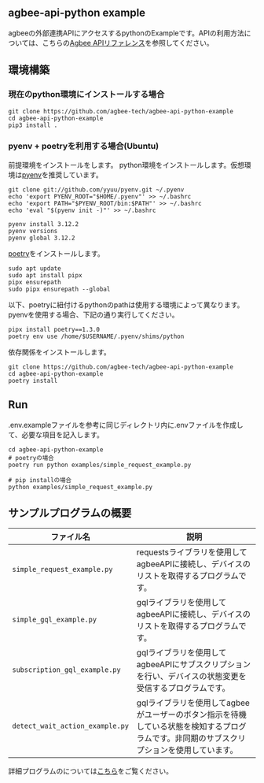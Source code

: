 ## agbee-api-python example
agbeeの外部連携APIにアクセスするpythonのExampleです。APIの利用方法については、こちらの[Agbee APIリファレンス](https://agbee.co.jp/)を参照してください。

## 環境構築
### 現在のpython環境にインストールする場合
```
git clone https://github.com/agbee-tech/agbee-api-python-example
cd agbee-api-python-example
pip3 install .
```

### pyenv + poetryを利用する場合(Ubuntu)
前提環境をインストールをします。
python環境をインストールします。仮想環境は[pyenv](https://github.com/pyenv/pyenv?tab=readme-ov-file#installation)を推奨しています。
```
git clone git://github.com/yyuu/pyenv.git ~/.pyenv
echo 'export PYENV_ROOT="$HOME/.pyenv"' >> ~/.bashrc
echo 'export PATH="$PYENV_ROOT/bin:$PATH"' >> ~/.bashrc
echo 'eval "$(pyenv init -)"' >> ~/.bashrc
```

```
pyenv install 3.12.2
pyenv versions
pyenv global 3.12.2
```

[poetry](https://python-poetry.org/docs/#installing-with-pipx)をインストールします。
```
sudo apt update
sudo apt install pipx
pipx ensurepath
sudo pipx ensurepath --global
```
以下、poetryに紐付けるpythonのpathは使用する環境によって異なります。pyenvを使用する場合、下記の通り実行してください。
```
pipx install poetry==1.3.0
poetry env use /home/$USERNAME/.pyenv/shims/python
```

依存関係をインストールします。
```
git clone https://github.com/agbee-tech/agbee-api-python-example
cd agbee-api-python-example
poetry install
```

## Run
.env.exampleファイルを参考に同じディレクトリ内に.envファイルを作成して、必要な項目を記入します。

```
cd agbee-api-python-example
# poetryの場合
poetry run python examples/simple_request_example.py

# pip installの場合
python examples/simple_request_example.py
```

## サンプルプログラムの概要

| ファイル名                     | 説明                                                                                                                   |
| ------------------------------ | ---------------------------------------------------------------------------------------------------------------------- |
| `simple_request_example.py`    | requestsライブラリを使用してagbeeAPIに接続し、デバイスのリストを取得するプログラムです。                                  |
| `simple_gql_example.py`        | gqlライブラリを使用してagbeeAPIに接続し、デバイスのリストを取得するプログラムです。                                      |
| `subscription_gql_example.py`  | gqlライブラリを使用してagbeeAPIにサブスクリプションを行い、デバイスの状態変更を受信するプログラムです。                    |
| `detect_wait_action_example.py`| gqlライブラリを使用してagbeeがユーザーのボタン指示を待機している状態を検知するプログラムです。非同期のサブスクリプションを使用しています。 |


詳細プログラムのについては[こちら](examples/DETAILS.md)をご覧ください。